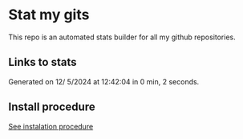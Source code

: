 # Stat my gits

This repo is an automated stats builder for all my github repositories.

## Links to stats


Generated on 12/ 5/2024 at 12:42:04 in 0 min, 2 seconds.

## Install procedure

[See instalation procedure](./src/install.md)
